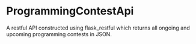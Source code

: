 # ProgrammingContestApi
A restful API constructed using flask_restful which returns all ongoing and upcoming programming contests in JSON.
